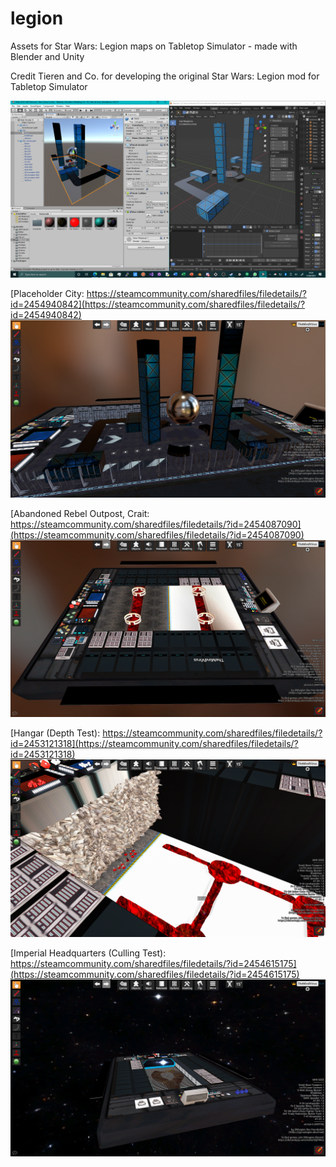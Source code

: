 # legion
Assets for Star Wars: Legion maps on Tabletop Simulator - made with Blender and Unity

Credit Tieren and Co. for developing the original Star Wars: Legion mod for Tabletop Simulator

![dev](https://github.com/TheMindVirus/legion/blob/main/city/dev.png)

[Placeholder City: https://steamcommunity.com/sharedfiles/filedetails/?id=2454940842](https://steamcommunity.com/sharedfiles/filedetails/?id=2454940842)
![city](https://github.com/TheMindVirus/legion/blob/main/city/cover.png)

[Abandoned Rebel Outpost, Crait: https://steamcommunity.com/sharedfiles/filedetails/?id=2454087090](https://steamcommunity.com/sharedfiles/filedetails/?id=2454087090)
![crait](https://github.com/TheMindVirus/legion/blob/main/crait/cover.png)

[Hangar (Depth Test): https://steamcommunity.com/sharedfiles/filedetails/?id=2453121318](https://steamcommunity.com/sharedfiles/filedetails/?id=2453121318)
![hangar](https://github.com/TheMindVirus/legion/blob/main/hangar/cover.png)

[Imperial Headquarters (Culling Test): https://steamcommunity.com/sharedfiles/filedetails/?id=2454615175](https://steamcommunity.com/sharedfiles/filedetails/?id=2454615175)
![imperial](https://github.com/TheMindVirus/legion/blob/main/imperial/cover.png)
